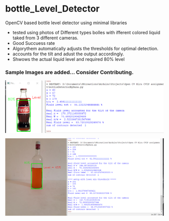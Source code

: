 # bottle_Level_Detector
OpenCV based bottle level detector using minimal libraries

-  tested using photos of Different types bolles with ifferent colored liquid taked from 3 different cameras.
-  Good Succuess rate  
-  Algorythem automatically adjusts the thresholds for optimal detection.
-  accounts for the tilt and adust the output accordingly.
-  Shwows the actual liquid level and required 80% level

### Sample Images are added... Consider Contributing.


<img alt="Kalman" src="https://github.com/SasaKuruppuarachchi/bottle_Level_Detector/blob/main/run1.png" /></a>

<img alt="Kalman"  src="https://github.com/SasaKuruppuarachchi/bottle_Level_Detector/blob/main/run2.png" />
